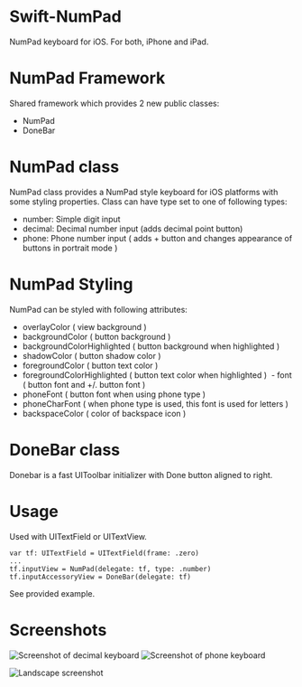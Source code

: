 # Swift-NumPad
NumPad keyboard for iOS. For both, iPhone and iPad.

# NumPad Framework
Shared framework which provides 2 new public classes:
  - NumPad
  - DoneBar
  
# NumPad class
NumPad class provides a NumPad style keyboard for iOS platforms with some styling properties.
Class can have type set to one of following types:
  - number: Simple digit input
  - decimal: Decimal number input (adds decimal point button)
  - phone: Phone number input ( adds + button and changes appearance of buttons in portrait mode )
  
# NumPad Styling
NumPad can be styled with following attributes:
  - overlayColor ( view background )
  - backgroundColor ( button background )
  - backgroundColorHighlighted ( button background when highlighted )
  - shadowColor ( button shadow color )
  - foregroundColor ( button text color )
  - foregroundColorHighlighted ( button text color when highlighted )
  - font ( button font and +/. button font )
  - phoneFont ( button font when using phone type )
  - phoneCharFont ( when phone type is used, this font is used for letters )
  - backspaceColor ( color of backspace icon )

# DoneBar class
Donebar is a fast UIToolbar initializer with Done button aligned to right.

# Usage
Used with UITextField or UITextView.

```
var tf: UITextField = UITextField(frame: .zero)
...
tf.inputView = NumPad(delegate: tf, type: .number)
tf.inputAccessoryView = DoneBar(delegate: tf)
```

See provided example.

# Screenshots

![Screenshot of decimal keyboard](https://raw.githubusercontent.com/oskarirauta/Swift-NumPad/master/Screenshots/Decimal.png)   ![Screenshot of phone keyboard](https://raw.githubusercontent.com/oskarirauta/Swift-NumPad/master/Screenshots/Phone.png)

![Landscape screenshot](https://raw.githubusercontent.com/oskarirauta/Swift-NumPad/master/Screenshots/Landscape.png)
